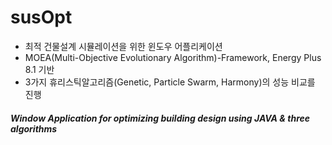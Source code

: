 # susOpt
* 최적 건물설계 시뮬레이션을 위한 윈도우 어플리케이션
* MOEA(Multi-Objective Evolutionary Algorithm)-Framework, Energy Plus 8.1 기반
* 3가지 휴리스틱알고리즘(Genetic, Particle Swarm, Harmony)의 성능 비교를 진행


##### Window Application for optimizing building design using JAVA &amp; three algorithms
